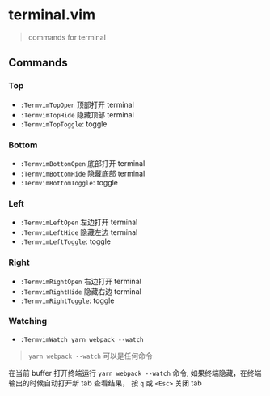 # terminal.vim

> commands for terminal

## Commands

### Top

- `:TermvimTopOpen` 顶部打开 terminal
- `:TermvimTopHide` 隐藏顶部 terminal
- `:TermvimTopToggle`: toggle

### Bottom

- `:TermvimBottomOpen` 底部打开 terminal
- `:TermvimBottomHide` 隐藏底部 terminal
- `:TermvimBottomToggle`: toggle

### Left

- `:TermvimLeftOpen` 左边打开 terminal
- `:TermvimLeftHide` 隐藏左边 terminal
- `:TermvimLeftToggle`: toggle

### Right

- `:TermvimRightOpen` 右边打开 terminal
- `:TermvimRightHide` 隐藏右边 terminal
- `:TermvimRightToggle`: toggle

### Watching

- `:TermvimWatch yarn webpack --watch`

> `yarn webpack --watch` 可以是任何命令

在当前 buffer 打开终端运行 `yarn webpack --watch` 命令,
如果终端隐藏，在终端输出的时候自动打开新 tab 查看结果，
按 `q` 或 `<Esc>` 关闭 tab
